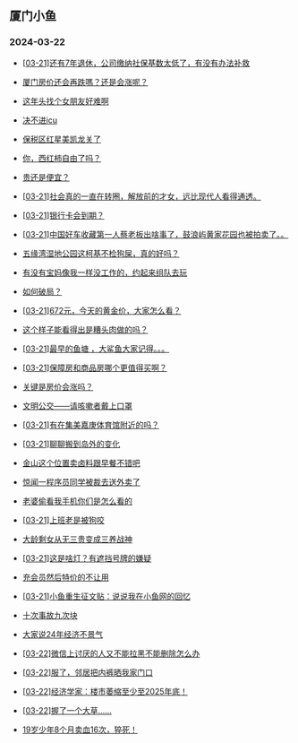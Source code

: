 ## 厦门小鱼 
### 2024-03-22

+ [[03-21]还有7年退休，公司缴纳社保基数太低了，有没有办法补救](http://bbs.xmfish.com/read-htm-tid-18163612.html)

+ [厦门房价还会再跌嗎？还是会涨呢？](http://bbs.xmfish.com/read-htm-tid-18163610.html)

+ [这年头找个女朋友好难啊](http://bbs.xmfish.com/read-htm-tid-18163616.html)

+ [决不进icu](http://bbs.xmfish.com/read-htm-tid-18163744.html)

+ [保税区红星美凯龙关了](http://bbs.xmfish.com/read-htm-tid-18163625.html)

+ [你，西红柿自由了吗？](http://bbs.xmfish.com/read-htm-tid-18163626.html)

+ [贵还是便宜？](http://bbs.xmfish.com/read-htm-tid-18163645.html)

+ [[03-21]社会真的一直在转圈，解放前的才女，远比现代人看得通透。](http://bbs.xmfish.com/read-htm-tid-18163797.html)

+ [[03-21]银行卡会到期？](http://bbs.xmfish.com/read-htm-tid-18163850.html)

+ [[03-21]中国好车收藏第一人蔡老板出啥事了，鼓浪屿黄家花园也被拍卖了。。](http://bbs.xmfish.com/read-htm-tid-18163727.html)

+ [五缘湾湿地公园这柯基不检狗屎，真的好吗？](http://bbs.xmfish.com/read-htm-tid-18163656.html)

+ [有没有宝妈像我一样没工作的，约起来组队去玩](http://bbs.xmfish.com/read-htm-tid-18163875.html)

+ [如何破局？](http://bbs.xmfish.com/read-htm-tid-18163639.html)

+ [[03-21]672元，今天的黄金价，大家怎么看？](http://bbs.xmfish.com/read-htm-tid-18163911.html)

+ [这个样子能看得出是糟头肉做的吗？](http://bbs.xmfish.com/read-htm-tid-18163872.html)

+ [[03-21]最早的鱼塘 ，大鲨鱼大家记得。。。](http://bbs.xmfish.com/read-htm-tid-18163776.html)

+ [[03-21]保障房和商品房哪个更值得买啊？](http://bbs.xmfish.com/read-htm-tid-18163906.html)

+ [关键是房价会涨吗？](http://bbs.xmfish.com/read-htm-tid-18163953.html)

+ [文明公交——请咳嗽者戴上口罩](http://bbs.xmfish.com/read-htm-tid-18163926.html)

+ [[03-21]有在集美嘉庚体育馆附近的吗？](http://bbs.xmfish.com/read-htm-tid-18163821.html)

+ [[03-21]聊聊搬到岛外的变化](http://bbs.xmfish.com/read-htm-tid-18164036.html)

+ [金山这个位置卖卤料跟早餐不错吧](http://bbs.xmfish.com/read-htm-tid-18163994.html)

+ [惊闻一程序员同学被裁去送外卖了](http://bbs.xmfish.com/read-htm-tid-18164095.html)

+ [老婆偷看我手机你们是怎么看的](http://bbs.xmfish.com/read-htm-tid-18164085.html)

+ [[03-21]上班老是被狗咬](http://bbs.xmfish.com/read-htm-tid-18164024.html)

+ [大龄剩女从无三贵变成三养战神](http://bbs.xmfish.com/read-htm-tid-18164041.html)

+ [[03-21]这是啥灯？有遮挡号牌的嫌疑](http://bbs.xmfish.com/read-htm-tid-18164012.html)

+ [充会员然后特价的不让用](http://bbs.xmfish.com/read-htm-tid-18164032.html)

+ [[03-21]小鱼重生征文贴：说说我在小鱼网的回忆](http://bbs.xmfish.com/read-htm-tid-18164080.html)

+ [十次事故九次块](http://bbs.xmfish.com/read-htm-tid-18164224.html)

+ [大家说24年经济不景气](http://bbs.xmfish.com/read-htm-tid-18164199.html)

+ [[03-22]微信上讨厌的人又不能拉黑不能删除怎么办](http://bbs.xmfish.com/read-htm-tid-18164152.html)

+ [[03-22]服了，邻居把内裤晒我家门口](http://bbs.xmfish.com/read-htm-tid-18164328.html)

+ [[03-22]经济学家：楼市萎缩至少至2025年底！](http://bbs.xmfish.com/read-htm-tid-18164242.html)

+ [[03-22]握了一个大草……](http://bbs.xmfish.com/read-htm-tid-18164260.html)

+ [19岁少年8个月卖血16次，猝死！](http://bbs.xmfish.com/read-htm-tid-18164220.html)

